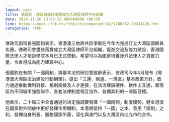 ```yaml
---
layout: post
title: 張國鈞：律政司盡快落實成立大灣區律師平台組織
date: 2024-11-26 13:03:22.000000000 +08:00
link: https://news.rthk.hk/rthk/ch/component/k2/1780852-20241126.htm
categories: rthk
---
```


律政司副司長張國鈞表示，粵港澳三地將共同爭取在今年內完成訂立大灣區調解員名冊，律政司會盡快落實成立大灣區律師平台組織，促進交流及能力建設，香港國際法律人才培訓學院本月已正式啓動，希望可以為國家培養涉外法律人才貢獻力量，令香港成為能力建設中心。

張國鈞在有關「一國兩制」與基本法的研討會致辭表示，律政司今年4月發布《粵港澳大灣區法治建設行動綱領》，提出「三連、兩通、一灣區」基本政策方針，致力通過推動機制對接、規則銜接及人才連接，在法治建設硬件、軟件上互通，實現區內不同城市強強聯手、各套法律制度相互協作，各顯其利的一灣區目標。

他表示，二十屆三中全會通過的決定強調要發揮「一國兩制」制度優勢，健全港澳在國家對外開放中更好發揮作用機制，本港將堅持「一國」之本、善用「兩制」之利，發揮自身所長、服務國家所需，深化與澳門以及大灣區內地九市的合作。
